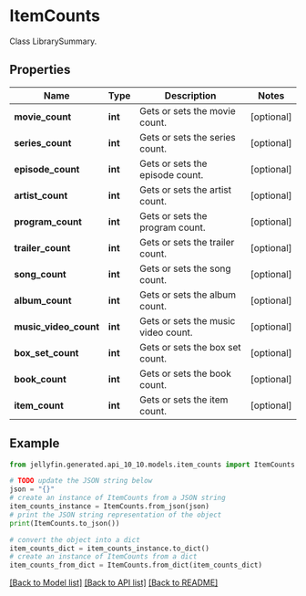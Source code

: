 # ItemCounts

Class LibrarySummary.

## Properties

Name | Type | Description | Notes
------------ | ------------- | ------------- | -------------
**movie_count** | **int** | Gets or sets the movie count. | [optional] 
**series_count** | **int** | Gets or sets the series count. | [optional] 
**episode_count** | **int** | Gets or sets the episode count. | [optional] 
**artist_count** | **int** | Gets or sets the artist count. | [optional] 
**program_count** | **int** | Gets or sets the program count. | [optional] 
**trailer_count** | **int** | Gets or sets the trailer count. | [optional] 
**song_count** | **int** | Gets or sets the song count. | [optional] 
**album_count** | **int** | Gets or sets the album count. | [optional] 
**music_video_count** | **int** | Gets or sets the music video count. | [optional] 
**box_set_count** | **int** | Gets or sets the box set count. | [optional] 
**book_count** | **int** | Gets or sets the book count. | [optional] 
**item_count** | **int** | Gets or sets the item count. | [optional] 

## Example

```python
from jellyfin.generated.api_10_10.models.item_counts import ItemCounts

# TODO update the JSON string below
json = "{}"
# create an instance of ItemCounts from a JSON string
item_counts_instance = ItemCounts.from_json(json)
# print the JSON string representation of the object
print(ItemCounts.to_json())

# convert the object into a dict
item_counts_dict = item_counts_instance.to_dict()
# create an instance of ItemCounts from a dict
item_counts_from_dict = ItemCounts.from_dict(item_counts_dict)
```
[[Back to Model list]](README.md#documentation-for-models) [[Back to API list]](README.md#documentation-for-api-endpoints) [[Back to README]](README.md)


